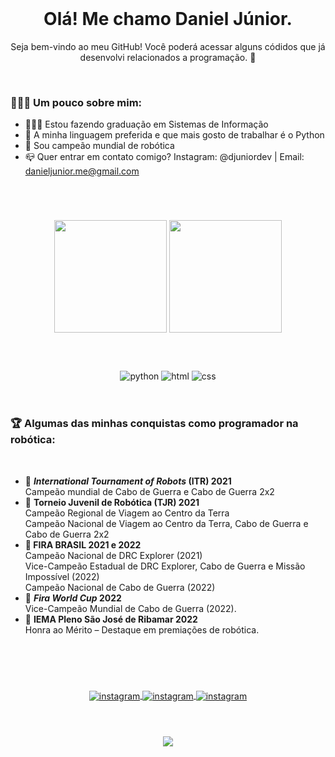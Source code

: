 <br>
<h1 align="center">Olá! Me chamo Daniel Júnior.</h1>
<p align="center">Seja bem-vindo ao meu GitHub! Você poderá acessar alguns códidos que já desenvolvi relacionados a programação. 👋</p>
<br>
<h3>🙋🏻‍♂️ Um pouco sobre mim: </h3>
<ul>
    <li>👨🏻‍🎓 Estou fazendo graduação em Sistemas de Informação</li>
    <li>🐍 A minha linguagem preferida e que mais gosto de trabalhar é o Python</li>
    <li>🤖 Sou campeão mundial de robótica</li>
    <li>📪 Quer entrar em contato comigo? Instagram: @djuniordev | Email: <a href="mailto:danieljunior.me@gmail.com">danieljunior.me@gmail.com</li>
</ul>
<br>
<h1></h1>

<div align="center">

<a href="https://github.com/djuniordev/"><img height="180em" src="https://github-readme-stats.vercel.app/api?username=djuniordev&show_icons=true&theme=radical" style="max-width: 100%;"></a>
<a href="https://github.com/djuniordev/github-readme-stats"><img height="180em" src="https://github-readme-stats.vercel.app/api/top-langs/?username=djuniordev&theme=radical" style="max-width: 100%;"></a>

</div>

<h1></h1>


<div style="display: inline_block" align="center"><br>
    <img align="center" alt="python" src="https://img.shields.io/badge/Python-14354C?style=for-the-badge&logo=python&logoColor=white">
    <img align="center" alt="html" src="https://img.shields.io/badge/HTML5-E34F26?style=for-the-badge&logo=html5&logoColor=white">
    <img align="center" alt="css" src="https://img.shields.io/badge/CSS3-1572B6?style=for-the-badge&logo=css3&logoColor=white">
</div><br>

<h1></h1>

<h3>🏆 Algumas das minhas conquistas como programador na robótica: </h3><br>
<ul>
    <li>🥇 <b><i>International Tournament of Robots</i> (ITR) 2021</b><br>
    Campeão mundial de Cabo de Guerra e Cabo de Guerra 2x2<br>
    </li>
    <li>🥇 <b>Torneio Juvenil de Robótica (TJR) 2021</b><br>
    Campeão Regional de Viagem ao Centro da Terra<br>
    Campeão Nacional de Viagem ao Centro da 
    Terra, Cabo de Guerra e Cabo de Guerra 2x2 </li>
    <li><b>🥇 FIRA BRASIL 2021 e 2022</b><br>
    Campeão Nacional de DRC Explorer (2021)<br>
    Vice-Campeão Estadual de DRC Explorer, Cabo de Guerra e Missão Impossível (2022)<br>
    Campeão Nacional de Cabo de Guerra (2022)
    </li>
    <li>🥇 <b><i>Fira World Cup</i> 2022</b><br>
    Vice-Campeão Mundial de Cabo de Guerra (2022).
    </li>
    <li>🥇 <b>IEMA Pleno São José de Ribamar 2022</b><br>Honra ao Mérito – Destaque em premiações de 
    robótica.
</li>
</ul>
<br>
<h1></h1>

<div style="display: inline_block" align="center"><br>
    <a href="https://www.instagram.com/djuniordev/">
    <img align="center" alt="instagram" src="https://img.shields.io/badge/Instagram-E4405F?style=for-the-badge&logo=instagram&logoColor=white">
    </a>
    <a href="https://www.linkedin.com/in/djuniordev/">
    <img align="center" alt="instagram" src="https://img.shields.io/badge/LinkedIn-0077B5?style=for-the-badge&logo=linkedin&logoColor=white">
    </a>
    <a href="mailto:danieljunior.me@gmail.com">
    <img align="center" alt="instagram" src="https://img.shields.io/badge/Gmail-D14836?style=for-the-badge&logo=gmail&logoColor=white">
    </a>
</div>
<br>
<h1></h1>
<div align="center">
    <img src="https://github.com/Thxssio/github-contribution-grid-snake.svg/blob/main/github-contribution-grid-snake.svg">
</div>
